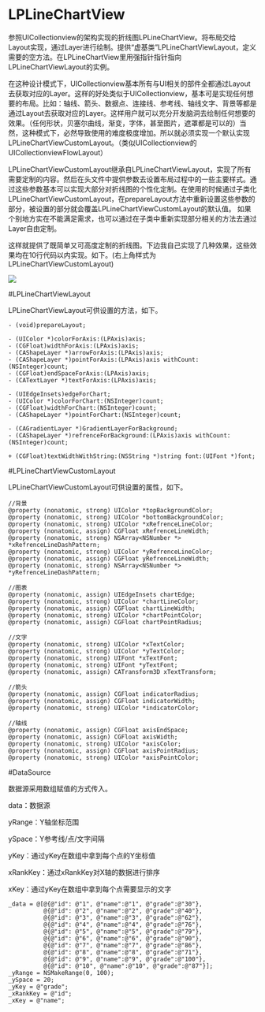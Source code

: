 # LPLineChartView
参照UICollectionview的架构实现的折线图LPLineChartView。将布局交给Layout实现，通过Layer进行绘制。提供“虚基类”LPLineChartViewLayout，定义需要的空方法。在LPLineChartView里用强指针指针指向LPLineChartViewLayout的实例。

在这种设计模式下，UICollectionview基本所有与UI相关的部件全都通过Layout去获取对应的Layer。这样的好处类似于UICollectionview，基本可是实现任何想要的布局。比如：轴线、箭头、数据点、连接线、参考线、轴线文字、背景等都是通过Layout去获取对应的Layer。这样用户就可以充分开发脑洞去绘制任何想要的效果。（任何形状，贝塞尔曲线，渐变，字体，甚至图片，遮罩都是可以的）当然，这种模式下，必然导致使用的难度极度增加。所以就必须实现一个默认实现LPLineChartViewCustomLayout。（类似UICollectionview的UICollectionviewFlowLayout）

LPLineChartViewCustomLayout继承自LPLineChartViewLayout，实现了所有需要定制的内容。然后在头文件中提供参数去设置布局过程中的一些主要样式。通过这些参数基本可以实现大部分对折线图的个性化定制。在使用的时候通过子类化LPLineChartViewCustomLayout，在prepareLayout方法中重新设置这些参数的部分，被设置的部分就会覆盖LPLineChartViewCustomLayout的默认值。
如果个别地方实在不能满足需求，也可以通过在子类中重新实现部分相关的方法去通过Layer自由定制。

这样就提供了既简单又可高度定制的折线图。下边我自己实现了几种效果，这些效果均在10行代码以内实现。如下。(右上角样式为LPLineChartViewCustomLayout)

<img src = "http://b.picphotos.baidu.com/album/s%3D550%3Bq%3D90%3Bc%3Dxiangce%2C100%2C100/sign=6a1951c5c9fc1e17f9bf8c347aab873e/8326cffc1e178a8290b19973f003738da877e850.jpg?referer=db6384cf17dfa9eca4396227484e&x=.jpg"/>

#LPLineChartViewLayout

LPLineChartViewLayout可供设置的方法，如下。

	- (void)prepareLayout;
	
	- (UIColor *)colorForAxis:(LPAxis)axis;
	- (CGFloat)widthForAxis:(LPAxis)axis;
	- (CAShapeLayer *)arrowForAxis:(LPAxis)axis;
	- (CAShapeLayer *)pointForAxis:(LPAxis)axis withCount:(NSInteger)count;
	- (CGFloat)endSpaceForAxis:(LPAxis)axis;
	- (CATextLayer *)textForAxis:(LPAxis)axis;
	
	- (UIEdgeInsets)edgeForChart;
	- (UIColor *)colorForChart:(NSInteger)count;
	- (CGFloat)widthForChart:(NSInteger)count;
	- (CAShapeLayer *)pointForChart:(NSInteger)count;
	
	- (CAGradientLayer *)GradientLayerForBackground;
	- (CAShapeLayer *)refrenceForBackground:(LPAxis)axis withCount:(NSInteger)count;
	
	+ (CGFloat)textWidthWithString:(NSString *)string font:(UIFont *)font;


#LPLineChartViewCustomLayout

LPLineChartViewCustomLayout可供设置的属性，如下。

	//背景
	@property (nonatomic, strong) UIColor *topBackgroundColor;
	@property (nonatomic, strong) UIColor *bottomBackgroundColor;
	@property (nonatomic, strong) UIColor *xRefrenceLineColor;
	@property (nonatomic, assign) CGFloat xRefrenceLineWidth;
	@property (nonatomic, strong) NSArray<NSNumber *> *xRefrenceLineDashPattern;
	@property (nonatomic, strong) UIColor *yRefrenceLineColor;
	@property (nonatomic, assign) CGFloat yRefrenceLineWidth;
	@property (nonatomic, strong) NSArray<NSNumber *> *yRefrenceLineDashPattern;
	
	//图表
	@property (nonatomic, assign) UIEdgeInsets chartEdge;
	@property (nonatomic, strong) UIColor *chartLineColor;
	@property (nonatomic, assign) CGFloat chartLineWidth;
	@property (nonatomic, strong) UIColor *chartPointColor;
	@property (nonatomic, assign) CGFloat chartPointRadius;
	
	//文字
	@property (nonatomic, strong) UIColor *xTextColor;
	@property (nonatomic, strong) UIColor *yTextColor;
	@property (nonatomic, strong) UIFont *xTextFont;
	@property (nonatomic, strong) UIFont *yTextFont;
	@property (nonatomic, assign) CATransform3D xTextTransform;
	
	//箭头
	@property (nonatomic, assign) CGFloat indicatorRadius;
	@property (nonatomic, assign) CGFloat indicatorWidth;
	@property (nonatomic, strong) UIColor *indicatorColor;
	
	//轴线
	@property (nonatomic, assign) CGFloat axisEndSpace;
	@property (nonatomic, assign) CGFloat axisWidth;
	@property (nonatomic, strong) UIColor *axisColor;
	@property (nonatomic, assign) CGFloat axisPointRadius;
	@property (nonatomic, strong) UIColor *axisPointColor;
	
#DataSource

数据源采用数组赋值的方式传入。

data：数据源

yRange：Y轴坐标范围

ySpace：Y参考线/点/文字间隔

yKey：通过yKey在数组中拿到每个点的Y坐标值

xRankKey：通过xRankKey对X轴的数据进行排序

xKey：通过yKey在数组中拿到每个点需要显示的文字

	_data = @[@{@"id": @"1", @"name":@"1", @"grade":@"30"},
	          @{@"id": @"2", @"name":@"2", @"grade":@"40"},
	          @{@"id": @"3", @"name":@"3", @"grade":@"62"},
	          @{@"id": @"4", @"name":@"4", @"grade":@"76"},
	          @{@"id": @"5", @"name":@"5", @"grade":@"79"},
	          @{@"id": @"6", @"name":@"6", @"grade":@"90"},
	          @{@"id": @"7", @"name":@"7", @"grade":@"86"},
	          @{@"id": @"8", @"name":@"8", @"grade":@"71"},
	          @{@"id": @"9", @"name":@"9", @"grade":@"100"},
	          @{@"id": @"10", @"name":@"10", @"grade":@"87"}];
	_yRange = NSMakeRange(0, 100);
	_ySpace = 20;
	_yKey = @"grade";
	_xRankKey = @"id";
	_xKey = @"name";